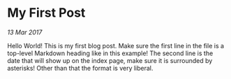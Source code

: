 # My First Post
*13 Mar 2017*

Hello World! This is my first blog post. Make sure the first line in
the file is a top-level Markdown heading like in this example! The
second line is the date that will show up on the index page, make sure
it is surrounded by asterisks! Other than that the format is very
liberal.
